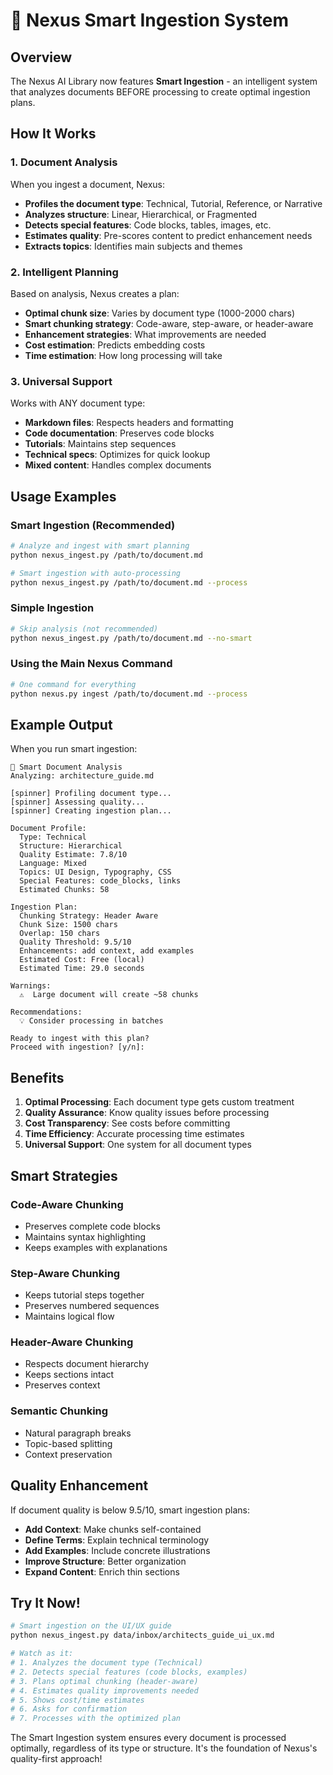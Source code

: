 # 🤖 Nexus Smart Ingestion System

## Overview

The Nexus AI Library now features **Smart Ingestion** - an intelligent system that analyzes documents BEFORE processing to create optimal ingestion plans.

## How It Works

### 1. Document Analysis
When you ingest a document, Nexus:
- **Profiles the document type**: Technical, Tutorial, Reference, or Narrative
- **Analyzes structure**: Linear, Hierarchical, or Fragmented
- **Detects special features**: Code blocks, tables, images, etc.
- **Estimates quality**: Pre-scores content to predict enhancement needs
- **Extracts topics**: Identifies main subjects and themes

### 2. Intelligent Planning
Based on analysis, Nexus creates a plan:
- **Optimal chunk size**: Varies by document type (1000-2000 chars)
- **Smart chunking strategy**: Code-aware, step-aware, or header-aware
- **Enhancement strategies**: What improvements are needed
- **Cost estimation**: Predicts embedding costs
- **Time estimation**: How long processing will take

### 3. Universal Support
Works with ANY document type:
- **Markdown files**: Respects headers and formatting
- **Code documentation**: Preserves code blocks
- **Tutorials**: Maintains step sequences  
- **Technical specs**: Optimizes for quick lookup
- **Mixed content**: Handles complex documents

## Usage Examples

### Smart Ingestion (Recommended)
```bash
# Analyze and ingest with smart planning
python nexus_ingest.py /path/to/document.md

# Smart ingestion with auto-processing
python nexus_ingest.py /path/to/document.md --process
```

### Simple Ingestion
```bash
# Skip analysis (not recommended)
python nexus_ingest.py /path/to/document.md --no-smart
```

### Using the Main Nexus Command
```bash
# One command for everything
python nexus.py ingest /path/to/document.md --process
```

## Example Output

When you run smart ingestion:

```
🤖 Smart Document Analysis
Analyzing: architecture_guide.md

[spinner] Profiling document type...
[spinner] Assessing quality...
[spinner] Creating ingestion plan...

Document Profile:
  Type: Technical
  Structure: Hierarchical  
  Quality Estimate: 7.8/10
  Language: Mixed
  Topics: UI Design, Typography, CSS
  Special Features: code_blocks, links
  Estimated Chunks: 58

Ingestion Plan:
  Chunking Strategy: Header Aware
  Chunk Size: 1500 chars
  Overlap: 150 chars
  Quality Threshold: 9.5/10
  Enhancements: add context, add examples
  Estimated Cost: Free (local)
  Estimated Time: 29.0 seconds

Warnings:
  ⚠️  Large document will create ~58 chunks

Recommendations:
  💡 Consider processing in batches

Ready to ingest with this plan?
Proceed with ingestion? [y/n]:
```

## Benefits

1. **Optimal Processing**: Each document type gets custom treatment
2. **Quality Assurance**: Know quality issues before processing
3. **Cost Transparency**: See costs before committing
4. **Time Efficiency**: Accurate processing time estimates
5. **Universal Support**: One system for all document types

## Smart Strategies

### Code-Aware Chunking
- Preserves complete code blocks
- Maintains syntax highlighting
- Keeps examples with explanations

### Step-Aware Chunking  
- Keeps tutorial steps together
- Preserves numbered sequences
- Maintains logical flow

### Header-Aware Chunking
- Respects document hierarchy
- Keeps sections intact
- Preserves context

### Semantic Chunking
- Natural paragraph breaks
- Topic-based splitting
- Context preservation

## Quality Enhancement

If document quality is below 9.5/10, smart ingestion plans:
- **Add Context**: Make chunks self-contained
- **Define Terms**: Explain technical terminology  
- **Add Examples**: Include concrete illustrations
- **Improve Structure**: Better organization
- **Expand Content**: Enrich thin sections

## Try It Now!

```bash
# Smart ingestion on the UI/UX guide
python nexus_ingest.py data/inbox/architects_guide_ui_ux.md

# Watch as it:
# 1. Analyzes the document type (Technical)
# 2. Detects special features (code blocks, examples)
# 3. Plans optimal chunking (header-aware)
# 4. Estimates quality improvements needed
# 5. Shows cost/time estimates
# 6. Asks for confirmation
# 7. Processes with the optimized plan
```

The Smart Ingestion system ensures every document is processed optimally, regardless of its type or structure. It's the foundation of Nexus's quality-first approach!

